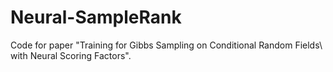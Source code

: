 # Neural-SampleRank
Code for paper "Training for Gibbs Sampling on Conditional Random Fields\\ with Neural Scoring Factors".
